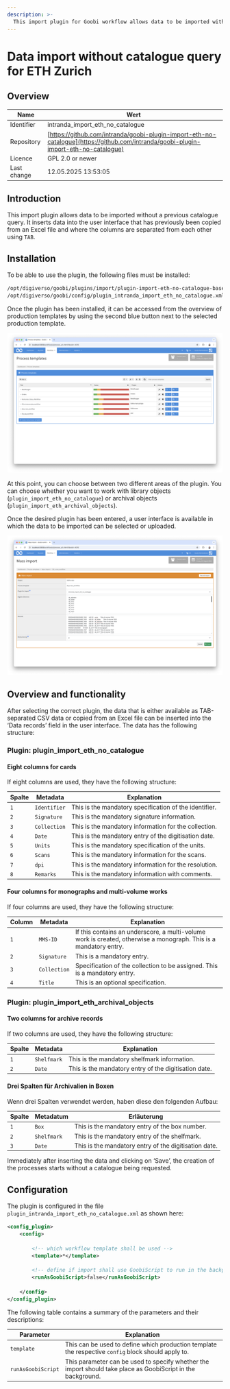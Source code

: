 ```yaml
---
description: >-
  This import plugin for Goobi workflow allows data to be imported without a catalogue query, as is required for ETH Zurich, especially for multi-volume works.
---
```


# Data import without catalogue query for ETH Zurich

## Overview

Name                     | Wert
-------------------------|-----------
Identifier               | intranda_import_eth_no_catalogue
Repository               | [https://github.com/intranda/goobi-plugin-import-eth-no-catalogue](https://github.com/intranda/goobi-plugin-import-eth-no-catalogue)
Licence              | GPL 2.0 or newer 
Last change    | 12.05.2025 13:53:05


## Introduction
This import plugin allows data to be imported without a previous catalogue query. It inserts data into the user interface that has previously been copied from an Excel file and where the columns are separated from each other using `TAB`.

## Installation
To be able to use the plugin, the following files must be installed:

```bash
/opt/digiverso/goobi/plugins/import/plugin-import-eth-no-catalogue-base.jar
/opt/digiverso/goobi/config/plugin_intranda_import_eth_no_catalogue.xml
```

Once the plugin has been installed, it can be accessed from the overview of production templates by using the second blue button next to the selected production template.

![Production template with additional blue button for mass import](images/goobi-plugin-import-eth-no-catalogue_screen1_en.png)

At this point, you can choose between two different areas of the plugin. You can choose whether you want to work with library objects (`plugin_import_eth_no_catalogue`) or archival objects (`plugin_import_eth_archival_objects`).

Once the desired plugin has been entered, a user interface is available in which the data to be imported can be selected or uploaded.

![User interface of the import plugin](images/goobi-plugin-import-eth-no-catalogue_screen2_en.png)


## Overview and functionality
After selecting the correct plugin, the data that is either available as TAB-separated CSV data or copied from an Excel file can be inserted into the ‘Data records’ field in the user interface. The data has the following structure:

### Plugin: plugin_import_eth_no_catalogue

#### Eight columns for cards
If eight columns are used, they have the following structure:

Spalte    | Metadata       | Explanation
----------|-----------------|-------------------------
`1`       | `Identifier`    | This is the mandatory specification of the identifier.
`2`       | `Signature`      | This is the mandatory signature information.
`3`       | `Collection`      | This is the mandatory information for the collection.
`4`       | `Date`         | This is the mandatory entry of the digitisation date.
`5`       | `Units`     | This is the mandatory specification of the units.
`6`       | `Scans`         | This is the mandatory information for the scans.
`7`       | `dpi`           | This is the mandatory information for the resolution.
`8`       | `Remarks`   | This is the mandatory information with comments.


#### Four columns for monographs and multi-volume works
If four columns are used, they have the following structure:

Column    | Metadata       | Explanation
----------|-----------------|-------------------------
`1`       | `MMS-ID`        | If this contains an underscore, a multi-volume work is created, otherwise a monograph. This is a mandatory entry.
`2`       | `Signature`     | This is a mandatory entry.
`3`       | `Collection`    | Specification of the collection to be assigned. This is a mandatory entry.
`4`       | `Title`         | This is an optional specification.


### Plugin: plugin_import_eth_archival_objects

#### Two columns for archive records
If two columns are used, they have the following structure:

Spalte    | Metadata       | Explanation
----------|----------------|-------------------------
`1`       | `Shelfmark`    | This is the mandatory shelfmark information.
`2`       | `Date`         | This is the mandatory entry of the digitisation date.


#### Drei Spalten für Archivalien in Boxen
Wenn drei Spalten verwendet werden, haben diese den folgenden Aufbau:

Spalte    | Metadatum       | Erläuterung
----------|-----------------|-------------------------
`1`       | `Box`           | This is the mandatory entry of the box number.
`2`       | `Shelfmark`           | This is the mandatory entry of the shelfmark.
`3`       | `Date`          | This is the mandatory entry of the digitisation date.


Immediately after inserting the data and clicking on ‘Save’, the creation of the processes starts without a catalogue being requested.


## Configuration
The plugin is configured in the file `plugin_intranda_import_eth_no_catalogue.xml` as shown here:

```xml
<config_plugin>
	<config>

		<!-- which workflow template shall be used -->
		<template>*</template>

		<!-- define if import shall use GoobiScript to run in the background -->
		<runAsGoobiScript>false</runAsGoobiScript>

	</config>
</config_plugin>

```

The following table contains a summary of the parameters and their descriptions:

Parameter               | Explanation
------------------------|------------------------------------
`template`              | This can be used to define which production template the respective `config` block should apply to. 
`runAsGoobiScript`      | This parameter can be used to specify whether the import should take place as GoobiScript in the background.